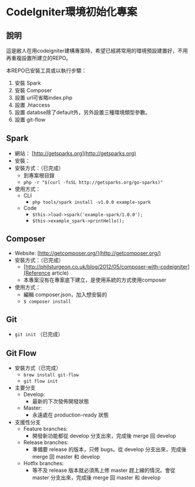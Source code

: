 CodeIgniter環境初始化專案
==========================

## 說明


這是敝人在用codeigniter建構專案時，希望已經將常用的環境預設建置好，不用再重複設置所建立的REPO。

本REPO已安裝工具或以執行步驟：

1. 安裝 Spark
2. 安裝 Composer
3. 設置 url可省略index.php
4. 設置 .htaccess
5. 設置 databse除了default外，另外設置三種環境類型參數。
6. 設置 git-flow

## Spark
* 網站： [http://getsparks.org](http://getsparks.org)
* 安裝：
* 安裝方式：（已完成）
    * 到專案根目錄
    * `php -r "$(curl -fsSL http://getsparks.org/go-sparks)"`
* 使用方式：
    * CLI
        * `php tools/spark install -v1.0.0 example-spark`
    * Code
        * `$this->load->spark('example-spark/1.0.0');`
        * `$this->example_spark->printHello(); `


## Composer
* Website: [http://getcomposer.org/](http://getcomposer.org/)
* 安裝方式：（已完成）
    * [http://philsturgeon.co.uk/blog/2012/05/composer-with-codeigniter](Reference article)
    * 本專案沒有在專案底下建立，是使用系統的方式使用composer
* 使用方式：
    * 編輯 composer.json，加入想安裝的
    * `$ composer install`

## Git
* `git init` （已完成）

## Git Flow
* 安裝方式（已完成）
    * `brew install git-flow`
    * `git flow init`
* 主要分支
    * Develop: 
        * 最新的下次發佈開發狀態
    * Master: 
        * 永遠處在 production-ready 狀態
* 支援性分支
    * Feature branches: 
        * 開發新功能都從 develop 分支出來，完成後 merge 回 develop
    * Release branches: 
        * 準備要 release 的版本，只修 bugs。從 develop 分支出來，完成後 merge 回 master 和 develop
    * Hotfix branches: 
        * 等不及 release 版本就必須馬上修 master 趕上線的情況。會從 master 分支出來，完成後 merge 回 master 和 develop
